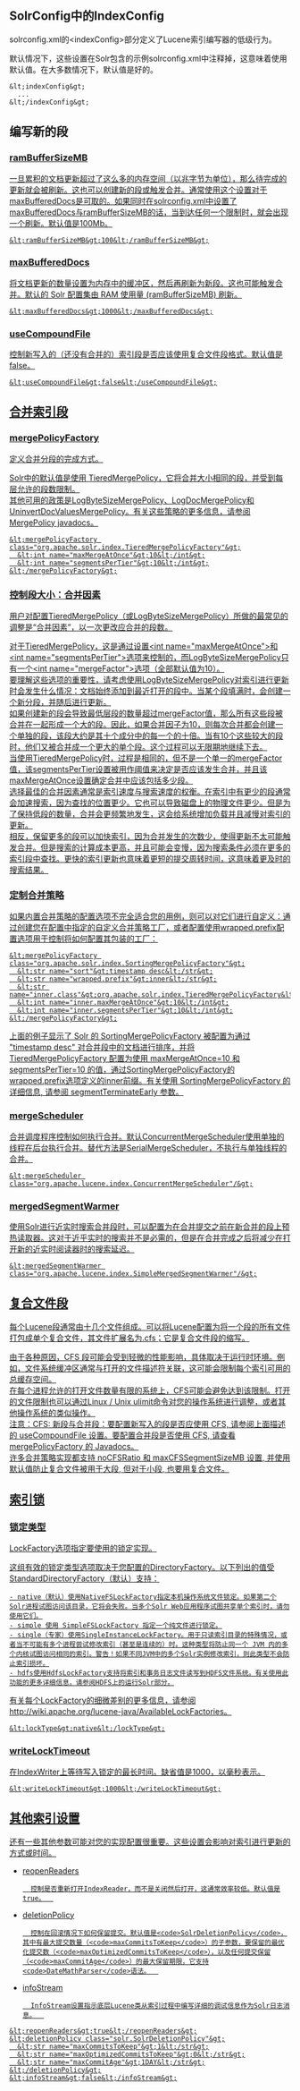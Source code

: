 ## SolrConfig中的IndexConfig 
<div class="content-intro view-box ">solrconfig.xml的&lt;indexConfig&gt;部分定义了Lucene索引编写器的低级行为。
      
  
默认情况下，这些设置在Solr包含的示例solrconfig.xml中注释掉，这意味着使用默认值。在大多数情况下，默认值是好的。  
```
&lt;indexConfig&gt;
  ...
&lt;/indexConfig&gt;
```


## 编写新的段<a href="http://lucene.apache.org/solr/guide/7_0/indexconfig-in-solrconfig.html#writing-new-segments"/>


### ramBufferSizeMB<a href="http://lucene.apache.org/solr/guide/7_0/indexconfig-in-solrconfig.html#rambuffersizemb"/>

一旦累积的文档更新超过了这么多的内存空间（以兆字节为单位），那么待完成的更新就会被刷新。这也可以创建新的段或触发合并。通常使用这个设置对于maxBufferedDocs是可取的。如果同时在solrconfig.xml中设置了maxBufferedDocs与ramBufferSizeMB的话，当到达任何一个限制时，就会出现一个刷新。默认值是100Mb。  
```
&lt;ramBufferSizeMB&gt;100&lt;/ramBufferSizeMB&gt;
```


### maxBufferedDocs<a href="http://lucene.apache.org/solr/guide/7_0/indexconfig-in-solrconfig.html#maxbuffereddocs"/>

将文档更新的数量设置为内存中的缓冲区，然后再刷新为新段。这也可能触发合并。默认的 Solr 配置集由 RAM 使用量 (ramBufferSizeMB) 刷新。  
```
&lt;maxBufferedDocs&gt;1000&lt;/maxBufferedDocs&gt;
```


### useCompoundFile<a href="http://lucene.apache.org/solr/guide/7_0/indexconfig-in-solrconfig.html#usecompoundfile"/>

控制新写入的（还没有合并的）索引段是否应该使用复合文件段格式。默认值是false。  
```
&lt;useCompoundFile&gt;false&lt;/useCompoundFile&gt;
```


## 合并索引段<a href="http://lucene.apache.org/solr/guide/7_0/indexconfig-in-solrconfig.html#merging-index-segments"/>


### mergePolicyFactory<a href="http://lucene.apache.org/solr/guide/7_0/indexconfig-in-solrconfig.html#mergepolicyfactory"/>

定义合并分段的完成方式。
      
  
Solr中的默认值是使用 TieredMergePolicy，它将合并大小相同的段，并受到每层允许的段数限制。  
其他可用的政策是LogByteSizeMergePolicy、LogDocMergePolicy和UninvertDocValuesMergePolicy。有关这些策略的更多信息，请参阅MergePolicy javadocs。  
```
&lt;mergePolicyFactory class="org.apache.solr.index.TieredMergePolicyFactory"&gt;
  &lt;int name="maxMergeAtOnce"&gt;10&lt;/int&gt;
  &lt;int name="segmentsPerTier"&gt;10&lt;/int&gt;
&lt;/mergePolicyFactory&gt;
```


### 控制段大小：合并因素<a href="http://lucene.apache.org/solr/guide/7_0/indexconfig-in-solrconfig.html#merge-factors"/>

用户对配置TieredMergePolicy（或LogByteSizeMergePolicy）所做的最常见的调整是“合并因素”，以一次更改应合并的段数。
      
  
对于TieredMergePolicy，这是通过设置&lt;int name="maxMergeAtOnce"&gt;和&lt;int name="segmentsPerTier"&gt;选项来控制的，而LogByteSizeMergePolicy只有一个&lt;int name="mergeFactor"&gt;选项（全部默认值为10）。  
要理解这些选项的重要性，请考虑使用LogByteSizeMergePolicy对索引进行更新时会发生什么情况：文档始终添加到最近打开的段中。当某个段填满时，会创建一个新分段，并随后进行更新。  
如果创建新的段会导致最低层段的数量超过mergeFactor值，那么所有这些段被合并在一起形成一个大的段。因此，如果合并因子为10，则每次合并都会创建一个单独的段，该段大约是其十个成分中的每一个的十倍。当有10个这些较大的段时，他们又被合并成一个更大的单个段。这个过程可以无限期地继续下去。  
当使用TieredMergePolicy时，过程是相同的，但不是一个单一的mergeFactor值，该segmentsPerTier设置被用作阈值来决定是否应该发生合并，并且该maxMergeAtOnce设置确定合并中应该包括多少段。  
选择最佳的合并因素通常是索引速度与搜索速度的权衡。在索引中有更少的段通常会加速搜索，因为查找的位置更少。它也可以导致磁盘上的物理文件更少。但是为了保持低段的数量，合并会更频繁地发生，这会给系统增加负载并且减慢对索引的更新。  
相反，保留更多的段可以加快索引，因为合并发生的次数少，使得更新不太可能触发合并。但是搜索的计算成本更高，并且可能会变慢，因为搜索条件必须在更多的索引段中查找。更快的索引更新也意味着更短的提交周转时间，这意味着更及时的搜索结果。  

### 定制合并策略<a href="http://lucene.apache.org/solr/guide/7_0/indexconfig-in-solrconfig.html#customizing-merge-policies"/>

如果内置合并策略的配置选项不完全适合您的用例，则可以对它们进行自定义：通过创建您在配置中指定的自定义合并策略工厂，或者配置使用wrapped.prefix配置选项用于控制将如何配置其包装的工厂：
      
  
```
&lt;mergePolicyFactory class="org.apache.solr.index.SortingMergePolicyFactory"&gt;
  &lt;str name="sort"&gt;timestamp desc&lt;/str&gt;
  &lt;str name="wrapped.prefix"&gt;inner&lt;/str&gt;
  &lt;str name="inner.class"&gt;org.apache.solr.index.TieredMergePolicyFactory&lt;/str&gt;
  &lt;int name="inner.maxMergeAtOnce"&gt;10&lt;/int&gt;
  &lt;int name="inner.segmentsPerTier"&gt;10&lt;/int&gt;
&lt;/mergePolicyFactory&gt;
```

上面的例子显示了 Solr 的 SortingMergePolicyFactory 被配置为通过 "timestamp desc" 对合并段中的文档进行排序，并将 TieredMergePolicyFactory 配置为使用 maxMergeAtOnce=10 和 segmentsPerTier=10 的值，通过SortingMergePolicyFactory的wrapped.prefix选项定义的inner前缀。有关使用 SortingMergePolicyFactory 的详细信息, 请参阅
    segmentTerminateEarly 参数。
      
  

### mergeScheduler

合并调度程序控制如何执行合并。默认ConcurrentMergeScheduler使用单独的线程在后台执行合并。替代方法是SerialMergeScheduler，不执行与单独线程的合并。  
```
&lt;mergeScheduler class="org.apache.lucene.index.ConcurrentMergeScheduler"/&gt;
```


### mergedSegmentWarmer

使用Solr进行近实时搜索合并段时，可以配置为在合并提交之前在新合并的段上预热读取器。这对于近乎实时的搜索并不是必需的，但是在合并完成之后将减少在打开新的近实时阅读器时的搜索延迟。  
```
&lt;mergedSegmentWarmer class="org.apache.lucene.index.SimpleMergedSegmentWarmer"/&gt;
```


## 复合文件段

每个Lucene段通常由十几个文件组成。可以将Lucene配置为将一个段的所有文件打包成单个复合文件，其文件扩展名为.cfs；它是复合文件段的缩写。
      
  
由于各种原因，CFS 段可能会受到轻微的性能影响，具体取决于运行时环境。例如，文件系统缓冲区通常与打开的文件描述符关联，这可能会限制每个索引可用的总缓存空间。  
在每个进程允许的打开文件数量有限的系统上，CFS可能会避免达到该限制。打开的文件限制也可以通过Linux / Unix ulimit命令对您的操作系统进行调整，或者其他操作系统的类似操作。  
注意：CFS: 新段与合并段：要配置新写入的段是否应使用 CFS, 请参阅上面描述的 useCompoundFile 设置。要配置合并段是否使用 CFS, 请查看 mergePolicyFactory 的 Javadocs。  
许多合并策略实现都支持 noCFSRatio 和 maxCFSSegmentSizeMB 设置, 并使用默认值防止复合文件被用于大段, 但对于小段, 也要用复合文件。  

## 索引锁


### 锁定类型

LockFactory选项指定要使用的锁定实现。
      
  
这组有效的锁定类型选项取决于您配置的DirectoryFactory。以下列出的值受StandardDirectoryFactory（默认）支持：  

    - native（默认）使用NativeFSLockFactory指定本机操作系统文件锁定。如果第二个Solr进程试图访问该目录，它将会失败。当多个Solr Web应用程序试图共享单个索引时，请勿使用它们。
    - simple 使用 SimpleFSLockFactory 指定一个纯文件进行锁定。
    - single（专家）使用SingleInstanceLockFactory。用于只读索引目录的特殊情况，或者当不可能有多个进程尝试修改索引（甚至是连续的）时。这种类型将防止同一个 JVM 内的多个内核试图访问相同的索引。警告！如果不同JVM中的多个Solr实例修改索引，则此类型不会防止索引损坏。
    - hdfs使用HdfsLockFactory支持将索引和事务日志文件读写到HDFS文件系统。有关使用此功能的更多详细信息，请参阅HDFS上的运行Solr部分。

有关每个LockFactory的细微差别的更多信息，请参阅http://wiki.apache.org/lucene-java/AvailableLockFactories。  
```
&lt;lockType&gt;native&lt;/lockType&gt;
```


### writeLockTimeout

在IndexWriter上等待写入锁定的最长时间。缺省值是1000，以毫秒表示。  
```
&lt;writeLockTimeout&gt;1000&lt;/writeLockTimeout&gt;
```


## 其他索引设置

还有一些其他参数可能对您的实现配置很重要。这些设置会影响对索引进行更新的方式或时间。  
- reopenReaders  

   
        控制是否重新打开IndexReader，而不是关闭然后打开，这通常效率较低。默认值是true。  
    
- deletionPolicy  

   
        控制在回滚情况下如何保留提交。默认值是<code>SolrDeletionPolicy</code>，其中有最大提交数量（<code>maxCommitsToKeep</code>）的子参数，要保留的最优化提交数（<code>maxOptimizedCommitsToKeep</code>），以及任何提交保留（<code>maxCommitAge</code>）的最大保留期限，它支持<code>DateMathParser</code>语法。  
    
- infoStream  

   
        InfoStream设置指示底层Lucene类从索引过程中编写详细的调试信息作为Solr日志消息。  

```
&lt;reopenReaders&gt;true&lt;/reopenReaders&gt;
&lt;deletionPolicy class="solr.SolrDeletionPolicy"&gt;
  &lt;str name="maxCommitsToKeep"&gt;1&lt;/str&gt;
  &lt;str name="maxOptimizedCommitsToKeep"&gt;0&lt;/str&gt;
  &lt;str name="maxCommitAge"&gt;1DAY&lt;/str&gt;
&lt;/deletionPolicy&gt;
&lt;infoStream&gt;false&lt;/infoStream&gt;
```
